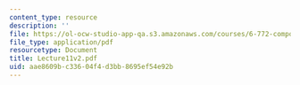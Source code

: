 ```yaml
---
content_type: resource
description: ''
file: https://ol-ocw-studio-app-qa.s3.amazonaws.com/courses/6-772-compound-semiconductor-devices-spring-2003/aae8609bc33604f4d3bb8695ef54e92b_Lecture11v2.pdf
file_type: application/pdf
resourcetype: Document
title: Lecture11v2.pdf
uid: aae8609b-c336-04f4-d3bb-8695ef54e92b
---
```

